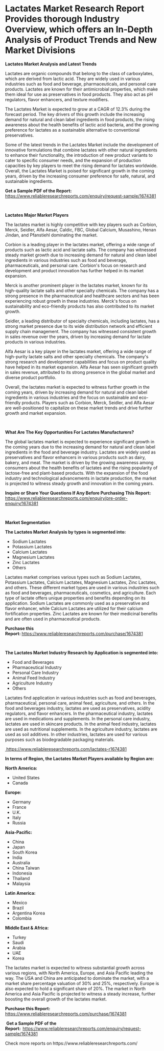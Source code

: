 <p><h1>Lactates Market Research Report Provides thorough Industry Overview, which offers an In-Depth Analysis of Product Trends and New Market Divisions</h1></p><p><strong>Lactates Market Analysis and Latest Trends</strong></p>
<p><p>Lactates are organic compounds that belong to the class of carboxylates, which are derived from lactic acid. They are widely used in various industries such as food and beverage, pharmaceuticals, and personal care products. Lactates are known for their antimicrobial properties, which make them ideal for use as preservatives in food products. They also act as pH regulators, flavor enhancers, and texture modifiers.</p><p>The Lactates Market is expected to grow at a CAGR of 12.3% during the forecast period. The key drivers of this growth include the increasing demand for natural and clean label ingredients in food products, the rising awareness about the health benefits of lactic acid bacteria, and the growing preference for lactates as a sustainable alternative to conventional preservatives.</p><p>Some of the latest trends in the Lactates Market include the development of innovative formulations that combine lactates with other natural ingredients to enhance their functionality, the introduction of new product variants to cater to specific consumer needs, and the expansion of production capacities by key players to meet the rising demand for lactates worldwide. Overall, the Lactates Market is poised for significant growth in the coming years, driven by the increasing consumer preference for safe, natural, and sustainable ingredients.</p></p>
<p><strong>Get a Sample PDF of the Report:&nbsp;</strong> <a href="https://www.reliableresearchreports.com/enquiry/request-sample/1674381">https://www.reliableresearchreports.com/enquiry/request-sample/1674381</a></p>
<p>&nbsp;</p>
<p><strong>Lactates Major Market Players</strong></p>
<p><p>The lactates market is highly competitive with key players such as Corbion, Merck, Seidler, Alfa Aesar, Caldic, FBC, Global Calcium, Musashino, Henan Jindan, and Pfanstiehl dominating the market. </p><p>Corbion is a leading player in the lactates market, offering a wide range of products such as lactic acid and lactate salts. The company has witnessed steady market growth due to increasing demand for natural and clean label ingredients in various industries such as food and beverage, pharmaceuticals, and personal care. Corbion's focus on research and development and product innovation has further helped in its market expansion.</p><p>Merck is another prominent player in the lactates market, known for its high-quality lactate salts and other specialty chemicals. The company has a strong presence in the pharmaceutical and healthcare sectors and has been experiencing robust growth in these industries. Merck's focus on sustainability and eco-friendly products has also contributed to its market growth.</p><p>Seidler, a leading distributor of specialty chemicals, including lactates, has a strong market presence due to its wide distribution network and efficient supply chain management. The company has witnessed consistent growth in sales revenue over the years, driven by increasing demand for lactate products in various industries.</p><p>Alfa Aesar is a key player in the lactates market, offering a wide range of high-purity lactate salts and other specialty chemicals. The company's strong research and development capabilities and focus on product quality have helped in its market expansion. Alfa Aesar has seen significant growth in sales revenue, attributed to its strong presence in the global market and diverse product portfolio.</p><p>Overall, the lactates market is expected to witness further growth in the coming years, driven by increasing demand for natural and clean label ingredients in various industries and the focus on sustainable and eco-friendly products. Players such as Corbion, Merck, Seidler, and Alfa Aesar are well-positioned to capitalize on these market trends and drive further growth and market expansion.</p></p>
<p>&nbsp;</p>
<p><strong>What Are The Key Opportunities For Lactates Manufacturers?</strong></p>
<p><p>The global lactates market is expected to experience significant growth in the coming years due to the increasing demand for natural and clean label ingredients in the food and beverage industry. Lactates are widely used as preservatives and flavor enhancers in various products such as dairy, bakery, and meat. The market is driven by the growing awareness among consumers about the health benefits of lactates and the rising popularity of lactose-free and plant-based products. With the expansion of the food industry and technological advancements in lactate production, the market is projected to witness steady growth and innovation in the coming years.</p></p>
<p><strong>Inquire or Share Your Questions If Any Before Purchasing This Report:</strong> <a href="https://www.reliableresearchreports.com/enquiry/pre-order-enquiry/1674381">https://www.reliableresearchreports.com/enquiry/pre-order-enquiry/1674381</a></p>
<p>&nbsp;</p>
<p><strong>Market Segmentation</strong></p>
<p><strong>The Lactates Market Analysis by types is segmented into:</strong></p>
<p><ul><li>Sodium Lactates</li><li>Potassium Lactates</li><li>Calcium Lactates</li><li>Magnesium Lactates</li><li>Zinc Lactates</li><li>Others</li></ul></p>
<p><p>Lactates market comprises various types such as Sodium Lactates, Potassium Lactates, Calcium Lactates, Magnesium Lactates, Zinc Lactates, and others. These different market types are used in various industries such as food and beverages, pharmaceuticals, cosmetics, and agriculture. Each type of lactate offers unique properties and benefits depending on its application. Sodium Lactates are commonly used as a preservative and flavor enhancer, while Calcium Lactates are utilized for their calcium fortification properties. Zinc Lactates are known for their medicinal benefits and are often used in pharmaceutical products.</p></p>
<p><strong>Purchase this Report:&nbsp;</strong><a href="https://www.reliableresearchreports.com/purchase/1674381">https://www.reliableresearchreports.com/purchase/1674381</a></p>
<p>&nbsp;</p>
<p><strong>The Lactates Market Industry Research by Application is segmented into:</strong></p>
<p><ul><li>Food and Beverages</li><li>Pharmaceutical Industry</li><li>Personal Care Industry</li><li>Animal Feed Industry</li><li>Agriculture Industry</li><li>Others</li></ul></p>
<p><p>Lactates find application in various industries such as food and beverages, pharmaceutical, personal care, animal feed, agriculture, and others. In the food and beverages industry, lactates are used as preservatives, acidity regulators, and flavor enhancers. In the pharmaceutical industry, lactates are used in medications and supplements. In the personal care industry, lactates are used in skincare products. In the animal feed industry, lactates are used as nutritional supplements. In the agriculture industry, lactates are used as soil additives. In other industries, lactates are used for various purposes such as biodegradable packaging materials.</p></p>
<p><a href="https://www.reliableresearchreports.com/lactates-r1674381">&nbsp;https://www.reliableresearchreports.com/lactates-r1674381</a></p>
<p><strong>In terms of Region, the Lactates Market Players available by Region are:</strong></p>
<p>
    <p> <strong> North America: </strong>
        <ul>
            <li>United States</li>
            <li>Canada</li>
        </ul>
        </p> 
    <p> <strong> Europe: </strong>
        <ul>
            <li>Germany</li>
            <li>France</li>
            <li>U.K.</li>
            <li>Italy</li>
            <li>Russia</li>
        </ul>
        </p> 
    <p> <strong> Asia-Pacific: </strong>
        <ul>
            <li>China</li>
            <li>Japan</li>
            <li>South Korea</li>
            <li>India</li>
            <li>Australia</li>
            <li>China Taiwan</li>
            <li>Indonesia</li>
            <li>Thailand</li>
            <li>Malaysia</li>
        </ul>
        </p> 
    <p> <strong> Latin America: </strong>
        <ul>
            <li>Mexico</li>
            <li>Brazil</li>
            <li>Argentina Korea</li>
            <li>Colombia</li>
        </ul>
        </p> 
    <p> <strong> Middle East & Africa: </strong>
        <ul>
            <li>Turkey</li>
            <li>Saudi</li>
            <li>Arabia</li>
            <li>UAE</li>
            <li>Korea</li>
        </ul>
    </p>
    </p>
<p><p>The lactates market is expected to witness substantial growth across various regions, with North America, Europe, and Asia Pacific leading the way. The USA and China are anticipated to dominate the market, with a market share percentage valuation of 30% and 25%, respectively. Europe is also expected to hold a significant share of 20%. The market in North America and Asia Pacific is projected to witness a steady increase, further boosting the overall growth of the lactates market.</p></p>
<p><strong>Purchase this Report: </strong><a href="https://www.reliableresearchreports.com/purchase/1674381">https://www.reliableresearchreports.com/purchase/1674381</a></p>
<p>&nbsp;<strong>Get a Sample PDF of the Report:&nbsp;&nbsp;</strong><a href="https://www.reliableresearchreports.com/enquiry/request-sample/1674381">https://www.reliableresearchreports.com/enquiry/request-sample/1674381</a></p>
<p><strong></strong></p>
<p>Check more reports on https://www.reliableresearchreports.com/</p>